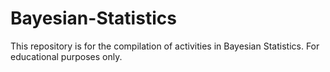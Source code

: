 # Bayesian-Statistics
This repository is for the compilation of activities in Bayesian Statistics. For educational purposes only.
